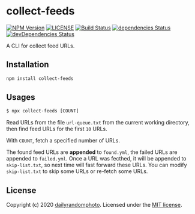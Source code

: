 # collect-feeds

[![NPM Version][npm-version-image]][npm-url]
[![LICENSE][license-image]][license-url]
[![Build Status][travis-image]][travis-url]
[![dependencies Status][dependencies-image]][dependencies-url]
[![devDependencies Status][devDependencies-image]][devDependencies-url]

A CLI for collect feed URLs.

## Installation

```sh
npm install collect-feeds
```

## Usages

```js
$ npx collect-feeds [COUNT]
```

Read URLs from the file `url-queue.txt` from the current working directory, then find feed URLs for the first `10` URLs.

With `COUNT`, fetch a specified number of URLs.

The found feed URLs are **appended** to `found.yml`, the failed URLs are appended to `failed.yml`.
Once a URL was fecthed, it will be appended to `skip-list.txt`, so next time will fast forward these URLs.
You can modify `skip-list.txt` to skip some URLs or re-fetch some URLs.

## License
Copyright (c) 2020 [dailyrandomphoto][my-url]. Licensed under the [MIT license][license-url].

[my-url]: https://github.com/dailyrandomphoto
[npm-url]: https://www.npmjs.com/package/collect-feeds
[travis-url]: https://travis-ci.org/dailyrandomphoto/collect-feeds
[coveralls-url]: https://coveralls.io/github/dailyrandomphoto/collect-feeds?branch=master
[license-url]: LICENSE
[dependencies-url]: https://david-dm.org/dailyrandomphoto/collect-feeds
[devDependencies-url]: https://david-dm.org/dailyrandomphoto/collect-feeds?type=dev

[npm-downloads-image]: https://img.shields.io/npm/dm/collect-feeds
[npm-version-image]: https://img.shields.io/npm/v/collect-feeds
[license-image]: https://img.shields.io/npm/l/collect-feeds
[travis-image]: https://img.shields.io/travis/dailyrandomphoto/collect-feeds
[coveralls-image]: https://img.shields.io/coveralls/github/dailyrandomphoto/collect-feeds
[dependencies-image]: https://img.shields.io/david/dailyrandomphoto/collect-feeds
[devDependencies-image]: https://img.shields.io/david/dev/dailyrandomphoto/collect-feeds
